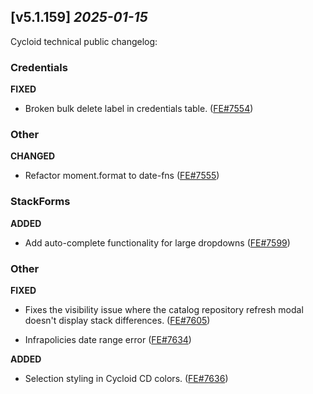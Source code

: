## [v5.1.159] _2025-01-15_

Cycloid technical public changelog:

### Credentials
**FIXED**
- Broken bulk delete label in credentials table. ([FE#7554])

### Other
**CHANGED**
- Refactor moment.format to date-fns ([FE#7555])

### StackForms
**ADDED**
- Add auto-complete functionality for large dropdowns ([FE#7599])

### Other
**FIXED**
- Fixes the visibility issue where the catalog repository refresh modal doesn't display stack differences. ([FE#7605])

- Infrapolicies date range error ([FE#7634])

**ADDED**
- Selection styling in Cycloid CD colors. ([FE#7636])


[FE#7554]: https://github.com/cycloidio/youdeploy-frontend-web/pull/7554
[FE#7555]: https://github.com/cycloidio/youdeploy-frontend-web/pull/7555
[FE#7599]: https://github.com/cycloidio/youdeploy-frontend-web/pull/7599
[FE#7605]: https://github.com/cycloidio/youdeploy-frontend-web/pull/7605
[FE#7634]: https://github.com/cycloidio/youdeploy-frontend-web/pull/7634
[FE#7636]: https://github.com/cycloidio/youdeploy-frontend-web/pull/7636

